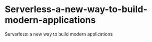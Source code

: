 # Serverless-a-new-way-to-build-modern-applications
Serverless: a new way to build modern applications
